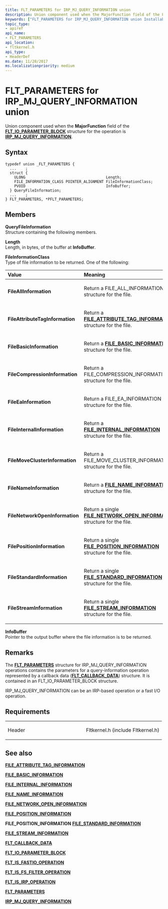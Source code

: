 ```yaml
---
title: FLT_PARAMETERS for IRP_MJ_QUERY_INFORMATION union
description: Union component used when the MajorFunction field of the FLT\_IO\_PARAMETER\_BLOCK structure for the operation is IRP\_MJ\_QUERY\_INFORMATION.
keywords: ["FLT_PARAMETERS for IRP_MJ_QUERY_INFORMATION union Installable File System Drivers", "FLT_PARAMETERS union Installable File System Drivers", "PFLT_PARAMETERS union pointer Installable File System Drivers"]
topic_type:
- apiref
api_name:
- FLT_PARAMETERS
api_location:
- fltkernel.h
api_type:
- HeaderDef
ms.date: 11/28/2017
ms.localizationpriority: medium
---
```


# FLT\_PARAMETERS for IRP\_MJ\_QUERY\_INFORMATION union


Union component used when the **MajorFunction** field of the [**FLT\_IO\_PARAMETER\_BLOCK**](/windows-hardware/drivers/ddi/fltkernel/ns-fltkernel-_flt_io_parameter_block) structure for the operation is [**IRP\_MJ\_QUERY\_INFORMATION**](irp-mj-query-information.md).

## Syntax

```ManagedCPlusPlus
typedef union _FLT_PARAMETERS {
  ...    ;
  struct {
    ULONG                                    Length;
    FILE_INFORMATION_CLASS POINTER_ALIGNMENT FileInformationClass;
    PVOID                                    InfoBuffer;
  } QueryFileInformation;
  ...    ;
} FLT_PARAMETERS, *PFLT_PARAMETERS;
```

## Members

**QueryFileInformation**  
Structure containing the following members.

**Length**  
Length, in bytes, of the buffer at **InfoBuffer**.

**FileInformationClass**  
Type of file information to be returned. One of the following:

<table>
<colgroup>
<col width="50%" />
<col width="50%" />
</colgroup>
<thead>
<tr class="header">
<th align="left">Value</th>
<th align="left">Meaning</th>
</tr>
</thead>
<tbody>
<tr class="odd">
<td align="left"><p><strong>FileAllInformation</strong></p></td>
<td align="left"><p>Return a FILE_ALL_INFORMATION structure for the file.</p></td>
</tr>
<tr class="even">
<td align="left"><p><strong>FileAttributeTagInformation</strong></p></td>
<td align="left"><p>Return a <a href="/windows-hardware/drivers/ddi/ntddk/ns-ntddk-_file_attribute_tag_information" data-raw-source="[&lt;strong&gt;FILE_ATTRIBUTE_TAG_INFORMATION&lt;/strong&gt;](/windows-hardware/drivers/ddi/ntddk/ns-ntddk-_file_attribute_tag_information)"><strong>FILE_ATTRIBUTE_TAG_INFORMATION</strong></a> structure for the file.</p></td>
</tr>
<tr class="odd">
<td align="left"><p><strong>FileBasicInformation</strong></p></td>
<td align="left"><p>Return a <a href="/windows-hardware/drivers/ddi/wdm/ns-wdm-_file_basic_information" data-raw-source="[&lt;strong&gt;FILE_BASIC_INFORMATION&lt;/strong&gt;](/windows-hardware/drivers/ddi/wdm/ns-wdm-_file_basic_information)"><strong>FILE_BASIC_INFORMATION</strong></a> structure for the file.</p></td>
</tr>
<tr class="even">
<td align="left"><p><strong>FileCompressionInformation</strong></p></td>
<td align="left"><p>Return a FILE_COMPRESSION_INFORMATION structure for the file.</p></td>
</tr>
<tr class="odd">
<td align="left"><p><strong>FileEaInformation</strong></p></td>
<td align="left"><p>Return a FILE_EA_INFORMATION structure for the file.</p></td>
</tr>
<tr class="even">
<td align="left"><p><strong>FileInternalInformation</strong></p></td>
<td align="left"><p>Return a <a href="/windows-hardware/drivers/ddi/ntifs/ns-ntifs-_file_internal_information" data-raw-source="[&lt;strong&gt;FILE_INTERNAL_INFORMATION&lt;/strong&gt;](/windows-hardware/drivers/ddi/ntifs/ns-ntifs-_file_internal_information)"><strong>FILE_INTERNAL_INFORMATION</strong></a> structure for the file.</p></td>
</tr>
<tr class="odd">
<td align="left"><p><strong>FileMoveClusterInformation</strong></p></td>
<td align="left"><p>Return a FILE_MOVE_CLUSTER_INFORMATION structure for the file.</p></td>
</tr>
<tr class="even">
<td align="left"><p><strong>FileNameInformation</strong></p></td>
<td align="left"><p>Return a <a href="/windows-hardware/drivers/ddi/ntddk/ns-ntddk-_file_name_information" data-raw-source="[&lt;strong&gt;FILE_NAME_INFORMATION&lt;/strong&gt;](/windows-hardware/drivers/ddi/ntddk/ns-ntddk-_file_name_information)"><strong>FILE_NAME_INFORMATION</strong></a> structure for the file.</p></td>
</tr>
<tr class="odd">
<td align="left"><p><strong>FileNetworkOpenInformation</strong></p></td>
<td align="left"><p>Return a single <a href="/windows-hardware/drivers/ddi/wdm/ns-wdm-_file_network_open_information" data-raw-source="[&lt;strong&gt;FILE_NETWORK_OPEN_INFORMATION&lt;/strong&gt;](/windows-hardware/drivers/ddi/wdm/ns-wdm-_file_network_open_information)"><strong>FILE_NETWORK_OPEN_INFORMATION</strong></a> structure for the file.</p></td>
</tr>
<tr class="even">
<td align="left"><p><strong>FilePositionInformation</strong></p></td>
<td align="left"><p>Return a single <a href="/windows-hardware/drivers/ddi/wdm/ns-wdm-_file_position_information" data-raw-source="[&lt;strong&gt;FILE_POSITION_INFORMATION&lt;/strong&gt;](/windows-hardware/drivers/ddi/wdm/ns-wdm-_file_position_information)"><strong>FILE_POSITION_INFORMATION</strong></a> structure for the file.</p></td>
</tr>
<tr class="odd">
<td align="left"><p><strong>FileStandardInformation</strong></p></td>
<td align="left"><p>Return a single <a href="/windows-hardware/drivers/ddi/wdm/ns-wdm-_file_standard_information" data-raw-source="[&lt;strong&gt;FILE_STANDARD_INFORMATION&lt;/strong&gt;](/windows-hardware/drivers/ddi/wdm/ns-wdm-_file_standard_information)"><strong>FILE_STANDARD_INFORMATION</strong></a> structure for the file.</p></td>
</tr>
<tr class="even">
<td align="left"><p><strong>FileStreamInformation</strong></p></td>
<td align="left"><p>Return a single <a href="/windows-hardware/drivers/ddi/ntifs/ns-ntifs-_file_stream_information" data-raw-source="[&lt;strong&gt;FILE_STREAM_INFORMATION&lt;/strong&gt;](/windows-hardware/drivers/ddi/ntifs/ns-ntifs-_file_stream_information)"><strong>FILE_STREAM_INFORMATION</strong></a> structure for the file.</p></td>
</tr>
</tbody>
</table>

 

**InfoBuffer**  
Pointer to the output buffer where the file information is to be returned.

## Remarks

The [**FLT\_PARAMETERS**](/windows-hardware/drivers/ddi/fltkernel/ns-fltkernel-_flt_parameters) structure for IRP\_MJ\_QUERY\_INFORMATION operations contains the parameters for a query-information operation represented by a callback data ([**FLT\_CALLBACK\_DATA**](/windows-hardware/drivers/ddi/fltkernel/ns-fltkernel-_flt_callback_data)) structure. It is contained in an FLT\_IO\_PARAMETER\_BLOCK structure.

IRP\_MJ\_QUERY\_INFORMATION can be an IRP-based operation or a fast I/O operation.

## Requirements

<table>
<colgroup>
<col width="50%" />
<col width="50%" />
</colgroup>
<tbody>
<tr class="odd">
<td align="left"><p>Header</p></td>
<td align="left">Fltkernel.h (include Fltkernel.h)</td>
</tr>
</tbody>
</table>

## See also


[**FILE\_ATTRIBUTE\_TAG\_INFORMATION**](/windows-hardware/drivers/ddi/ntddk/ns-ntddk-_file_attribute_tag_information)

[**FILE\_BASIC\_INFORMATION**](/windows-hardware/drivers/ddi/wdm/ns-wdm-_file_basic_information)

[**FILE\_INTERNAL\_INFORMATION**](/windows-hardware/drivers/ddi/ntifs/ns-ntifs-_file_internal_information)

[**FILE\_NAME\_INFORMATION**](/windows-hardware/drivers/ddi/ntddk/ns-ntddk-_file_name_information)

[**FILE\_NETWORK\_OPEN\_INFORMATION**](/windows-hardware/drivers/ddi/wdm/ns-wdm-_file_network_open_information)

[**FILE\_POSITION\_INFORMATION**](/windows-hardware/drivers/ddi/wdm/ns-wdm-_file_position_information)

**FILE\_POSITION\_INFORMATION**
[**FILE\_STANDARD\_INFORMATION**](/windows-hardware/drivers/ddi/wdm/ns-wdm-_file_standard_information)

[**FILE\_STREAM\_INFORMATION**](/windows-hardware/drivers/ddi/ntifs/ns-ntifs-_file_stream_information)

[**FLT\_CALLBACK\_DATA**](/windows-hardware/drivers/ddi/fltkernel/ns-fltkernel-_flt_callback_data)

[**FLT\_IO\_PARAMETER\_BLOCK**](/windows-hardware/drivers/ddi/fltkernel/ns-fltkernel-_flt_io_parameter_block)

[**FLT\_IS\_FASTIO\_OPERATION**](/windows-hardware/drivers/ddi/index)

[**FLT\_IS\_FS\_FILTER\_OPERATION**](/previous-versions/ff544648(v=vs.85))

[**FLT\_IS\_IRP\_OPERATION**](/previous-versions/ff544654(v=vs.85))

[**FLT\_PARAMETERS**](/windows-hardware/drivers/ddi/fltkernel/ns-fltkernel-_flt_parameters)

[**IRP\_MJ\_QUERY\_INFORMATION**](irp-mj-query-information.md)

